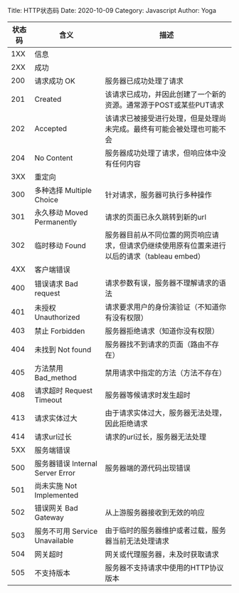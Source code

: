 Title: HTTP状态码
Date: 2020-10-09
Category: Javascript
Author: Yoga

| 状态码 | 含义 | 描述 |
| - | - | - |
1XX | 信息
2XX | 成功
200 | 请求成功 OK | 服务器已成功处理了请求
201 | Created | 该请求已成功，并因此创建了一个新的资源。通常源于POST或某些PUT请求
202 | Accepted | 该请求已被接受进行处理，但是处理尚未完成。最终有可能会被处理也可能不会
204 | No Content | 服务器成功处理了请求，但响应体中没有任何内容
3XX | 重定向
300 | 多种选择 Multiple Choice | 针对请求，服务器可执行多种操作
301 | 永久移动 Moved Permanently | 请求的页面已永久跳转到新的url
302 | 临时移动 Found | 服务器目前从不同位置的网页响应请求，但请求仍继续使用原有位置来进行以后的请求（tableau embed）
4XX | 客户端错误
400 | 错误请求 Bad request | 请求参数有误，服务器不理解请求的语法
401 | 未授权 Unauthorized | 请求要求用户的身份演验证（不知道你有没有权限）
403 | 禁止 Forbidden | 服务器拒绝请求（知道你没有权限）
404 | 未找到 Not found | 服务器找不到请求的页面（路由不存在）
405 | 方法禁用 Bad_method | 禁用请求中指定的方法（方法不存在）
408 | 请求超时 Request Timeout | 服务器等候请求时发生超时
413 | 请求实体过大 | 由于请求实体过大，服务器无法处理，因此拒绝请求
414 | 请求url过长 | 请求的url过长，服务器无法处理
5XX | 服务端错误
500 | 服务器错误 Internal Server Error | 服务器端的源代码出现错误
501 | 尚未实施 Not Implemented | 
502 | 错误网关 Bad Gateway | 从上游服务器接收到无效的响应
503 | 服务不可用 Service Unavailable | 由于临时的服务器维护或者过载，服务器当前无法处理请求
504 | 网关超时	 | 网关或代理服务器，未及时获取请求
505 | 不支持版本 | 服务器不支持请求中使用的HTTP协议版本
